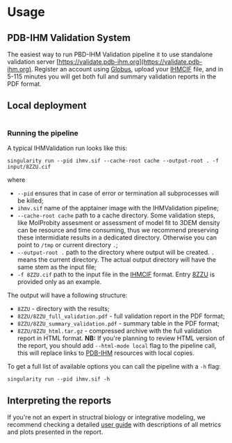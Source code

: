 # Usage

## PDB-IHM Validation System

The easiest way to run PBD-IHM Validation pipeline it to use standalone validation server [https://validate.pdb-ihm.org](https://validate.pdb-ihm.org). Register an account using [Globus](https://app.globus.org/groups/99da042e-64a6-11ea-ad5f-0ef992ed7ca1/about), upload your [IHMCIF](https://pubmed.ncbi.nlm.nih.gov/38508301/) file, and in 5-115 minutes you will get both full and summary validation reports in the PDF format.

## Local deployment

```{include} ../../singularity/README.md
```

### Running the pipeline

A typical IHMValidation run looks like this:

```
singularity run --pid ihmv.sif --cache-root cache --output-root . -f input/8ZZU.cif
```
where
* `--pid` ensures that in case of error or termination all subprocesses will be killed;
* `ihmv.sif` name of the apptainer image with the IHMValidation pipeline;
* `--cache-root cache` path to a cache directory. Some validation steps, like MolProbity assesment
or assessment of model fit to 3DEM density can be resource and time consuming, thus we recommend
preserving these intermidiate results in a dedicated directory. Otherwise you can point to `/tmp` or current directory `.`;
* `--output-root .` path to the directory where output will be created. `.` means the current directory. The actual output directory will have the same stem as the input file; 
* `-f 8ZZU.cif` path to the input file in the [IHMCIF](https://pubmed.ncbi.nlm.nih.gov/38508301/) format. Entry [8ZZU](https://files.rcsb.org/view/8ZZU.cif) is provided only as an example.

The output will have a following structure:
* `8ZZU` - directory with the results;
* `8ZZU/8ZZU_full_validation.pdf` - full validation report in the PDF format;  
* `8ZZU/8ZZU_summary_validation.pdf` - summary table in the PDF format;
* `8ZZU/8ZZU_html.tar.gz` - compressed archive with the full validation report in HTML format. **NB:** If you're planning to review HTML version of the report, you should add `--html-mode local` flag to the pipeline call, this will replace links to [PDB-IHM](https://pdb-ihm.org) resources with local copies.

To get a full list of available options you can call the pipeline with a `-h` flag:
```
singularity run --pid ihmv.sif -h
```

## Interpreting the reports

If you're not an expert in structral biology or integrative modeling, we recommend checking a detailed [user guide](https://pdb-ihm.org/validation_help.html) with descriptions of all metrics and plots presented in the report. 
